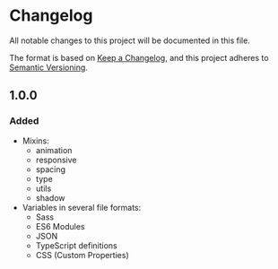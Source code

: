 # Changelog
All notable changes to this project will be documented in this file.

The format is based on [Keep a Changelog](https://keepachangelog.com/en/1.0.0/),
and this project adheres to [Semantic Versioning](https://semver.org/spec/v2.0.0.html).

## 1.0.0

### Added

- Mixins:
  - animation
  - responsive
  - spacing
  - type
  - utils
  - shadow
- Variables in several file formats:
  - Sass
  - ES6 Modules
  - JSON
  - TypeScript definitions
  - CSS (Custom Properties)